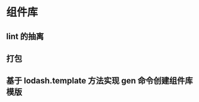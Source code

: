 # 组件库

## lint 的抽离

<LinkCard link="https://juejin.cn/post/7357231056288350248?searchId=2024090922065645C42270F548026A0EE4" desc="Monorepo代码规范：搭建 typeScript+ eslint + prettier + vscode 组件库开发环境"></LinkCard>

## 打包

## 基于 lodash.template 方法实现 gen 命令创建组件库模版
